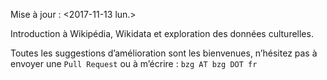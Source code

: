 Mise à jour : <span class="timestamp-wrapper"><span class="timestamp">&lt;2017-11-13 lun.&gt;</span></span>

Introduction à Wikipédia, Wikidata et exploration des données culturelles.

Toutes les suggestions d’amélioration sont les bienvenues, n’hésitez
pas à envoyer une `Pull Request` ou à m’écrire : `bzg AT bzg DOT fr`

